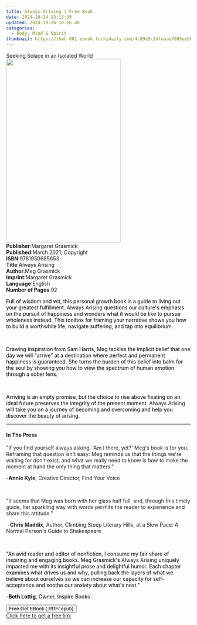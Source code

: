```yaml
---
title: Always Arising | Free Book
date: 2024-10-24 13:13:39
updated: 2024-10-26 10:16:48
categories:
  - Body, Mind & Spirit
thumbnail: https://thmb-001-ebook.techidaily.com/4c89e9c1dfeaae7885ee0b59429ffdb8b3d26f280074166bbb7dc456050ffaea.jpg
---
```

<main id="book-container">
  <div class="flex flex-col">
    <div class="book-brief flex-1 py-6 px-4 sm:p-6 md:py-10 md:px-8">
      <!-- brief-->
      <div class="book-brief-main">Seeking Solace in an Isolated World</div>
    </div>
    <div
      class="book-meta-info flex-1 grid gap-4 col-start-1 col-end-3 row-start-1 sm:mb-6 sm:grid-cols-4 lg:gap-6 lg:col-start-2 lg:row-end-6 lg:row-span-6 lg:mb-0"
    >
      <div
        class="book-meta-info-left place-content-center mt-4 p-4 text-sm leading-6 col-start-2 col-span-2 dark:text-slate-400"
      >
        <img
          class="w-full h-500 object-cover rounded-lg sm:h-255 sm:col-span-2 lg:col-span-full"
          src="https://img-001-ebook.techidaily.com/bacc7f7f3b786172214cb5502c7b874d1c7faa1e3a820e6bffa759ff9cc0b5c9.jpg"
          alt=""
          width="312"
          height="500"
        />
      </div>
      <div
        class="book-meta-info-right mt-2 col-start-1 row-start-2 col-span-3 self-center"
      >
        <!-- meta data  -->
        <div class="flex flex-col px-4 md:px-8">
          <div class="flex-1">
            <strong>Publisher</strong>:<span class="px-2"
              >Margaret Grasmick</span
            >
          </div>
          <div class="flex-1">
            <strong>Published</strong>:<span class="px-2"
              >March 2021; Copyright</span
            >
          </div>
          <div class="flex-1">
            <strong>ISBN</strong>:<span class="px-2">9781950685653</span>
          </div>
          <div class="flex-1">
            <strong>Title</strong>:<span class="px-2">Always Arising</span>
          </div>
          <div class="flex-1">
            <strong>Author</strong>:<span class="px-2">Meg Grasmick</span>
          </div>
          <div class="flex-1">
            <strong>Imprint</strong>:<span class="px-2">Margaret Grasmick</span>
          </div>
          <div class="flex-1">
            <strong>Language</strong>:<span class="px-2">English</span>
          </div>
          <div class="flex-1">
            <strong>Number of Pages</strong>:<span class="px-2">92</span>
          </div>
        </div>
      </div>
    </div>
    <div class="book-description flex-1 py-6 px-4 sm:p-6 md:py-10 md:px-8">
      <div class="book-description-main">
        <div accordion-content="" id="description">
          <p>
            <span
              style="color: rgb(0, 0, 0); background-color: rgba(0, 0, 0, 0)"
              >Full of wisdom and wit, this personal growth book is a guide to
              living out your greatest fulfillment. </span
            >Always Arising<span
              style="color: rgb(0, 0, 0); background-color: rgba(0, 0, 0, 0)"
            >
              questions our culture's emphasis on the pursuit of happiness and
              wonders what it would be like to pursue wholeness instead. This
              toolbox for framing your narrative shows you how to build a
              worthwhile life, navigate suffering, and tap into
              equilibrium.</span
            >
          </p>
          <p><br /></p>
          <p>
            <span
              style="color: rgb(0, 0, 0); background-color: rgba(0, 0, 0, 0)"
              >Drawing inspiration from Sam Harris, Meg tackles the implicit
              belief that one day we will "arrive" at a destination where
              perfect and permanent happiness is guaranteed. She turns the
              burden of this belief into balm for the soul by showing you how to
              view the spectrum of human emotion through a sober lens.</span
            >
          </p>
          <p><br /></p>
          <p>
            <span
              style="color: rgb(0, 0, 0); background-color: rgba(0, 0, 0, 0)"
              >Arriving is an empty promise, but the choice to rise above
              fixating on an ideal future preserves the integrity of the present
              moment. </span
            >Always Arising<span
              style="color: rgb(0, 0, 0); background-color: rgba(0, 0, 0, 0)"
            >
              will take you on a journey of becoming and overcoming and help you
              discover the beauty of arising.</span
            >
          </p>
        </div>
        <div class="accordion-fader"></div>
      </div>
    </div>
    <div class="book-excerpts flex-1 py-6 px-4 sm:p-6 md:py-10 md:px-8">
      <!-- excerpts-->
      <div class="book-excerpts-main">
        <hr />
        <h4 class="placeholder placeholder-heading">
          <span>In The Press</span>
        </h4>
        <p></p>
        <p>
          <span
            style="
              color: rgba(34, 34, 34, 1);
              background-color: rgba(0, 0, 0, 0);
            "
            >"If you find yourself always asking, 'Am I there, yet?' Meg's book
            is for you. Reframing that question isn't easy: Meg reminds us that
            the things we're waiting for don't exist, and what we really need to
            know is how to make the moment at hand the only thing that
            matters."</span
          >
        </p>
        <p>
          <span
            style="
              color: rgba(34, 34, 34, 1);
              background-color: rgba(0, 0, 0, 0);
            "
            >-</span
          ><strong
            style="
              color: rgba(34, 34, 34, 1);
              background-color: rgba(255, 255, 255, 1);
            "
            >Annie Kyle</strong
          ><span
            style="
              color: rgba(34, 34, 34, 1);
              background-color: rgba(255, 255, 255, 1);
            "
            >, Creative Director, Find Your Voice</span
          >&nbsp;
        </p>
        <p>&nbsp;</p>
        <p>
          <span
            style="
              color: rgba(34, 34, 34, 1);
              background-color: rgba(255, 255, 255, 1);
            "
            >"It seems that Meg was born with her glass half full, and, through
            this timely guide, her sparkling way with words permits the reader
            to experience and share this attitude."&nbsp;&nbsp;</span
          >
        </p>
        <p>
          <span
            style="
              color: rgba(34, 34, 34, 1);
              background-color: rgba(255, 255, 255, 1);
            "
            >&nbsp;-</span
          ><strong
            style="
              color: rgba(34, 34, 34, 1);
              background-color: rgba(255, 255, 255, 1);
            "
            >Chris Maddix</strong
          ><span
            style="
              color: rgba(34, 34, 34, 1);
              background-color: rgba(255, 255, 255, 1);
            "
            >, Author, </span
          >Climbing Steep Literary Hills, at a Slow Pace: A Normal Person's
          Guide to Shakespeare
        </p>
        <p><br /></p>
        <p>
          <span
            style="color: rgba(0, 0, 0, 1); background-color: rgba(0, 0, 0, 0)"
            >"An avid reader and editor of nonfiction, I consume my fair share
            of inspiring and engaging books. Meg Grasmick's </span
          >Always Arising<span
            style="color: rgba(0, 0, 0, 1); background-color: rgba(0, 0, 0, 0)"
          >
            uniquely impacted me with its insightful prose and delightful humor.
            Each chapter examines what drives us and why, pulling back the
            layers of what we believe about ourselves so we can increase our
            capacity for self-acceptance and soothe our anxiety about what's
            next."</span
          >
        </p>
        <p>
          <span
            style="color: rgba(0, 0, 0, 1); background-color: rgba(0, 0, 0, 0)"
            >-</span
          ><strong
            style="color: rgba(0, 0, 0, 1); background-color: rgba(0, 0, 0, 0)"
            >Beth Lottig</strong
          ><span
            style="color: rgba(0, 0, 0, 1); background-color: rgba(0, 0, 0, 0)"
            >, Owner, Inspire Books</span
          >
        </p>
        <p></p>
      </div>
    </div>
    <div
      class="book-about-author flex-1 py-6 px-4 sm:p-6 md:py-10 md:px-8"
    ></div>
    <div class="book-free-get flex-1 py-6 px-4 sm:p-6 md:py-10 md:px-8">
      <button
        id="btn-free-get"
        class="bg-blue-500 hover:bg-blue-700 text-white font-bold py-2 px-4 rounded"
      >
        Free Get EBook (.PDF/.epub)
      </button>
      <div id="countdown-display" class="px-2 text-lg mt-2"></div>
      <a
        id="free-link"
        class="hidden bg-blue-500 hover:bg-blue-700 text-white font-bold py-2 px-4 rounded"
        href="https://www.ebooks.com/en-us/book/210282902/always-arising/meg-grasmick/"
        target="_blank"
        >Click here to get a free link</a
      >
    </div>
    <script>
      let countdownTime = 0;
      let countdownInterval = null;
      document
        .getElementById('btn-free-get')
        .addEventListener('click', startCountdown);
      function startCountdown() {
        countdownTime = new Date().getTime() + 60000 * 3;
        countdownInterval = setInterval(updateCountdown, 1000);
        document.getElementById('btn-free-get').disabled = true;
        document
          .getElementById('btn-free-get')
          .classList.add('bg-gray-500', 'cursor-not-allowed');
      }
      function updateCountdown() {
        let currentTime = new Date().getTime();
        let timeLeft = countdownTime - currentTime;
        let secondsLeft = Math.floor(timeLeft / 1000);
        document.getElementById('countdown-display').innerHTML =
          `Remaining time: ${secondsLeft} seconds.`;
        if (secondsLeft <= 0) {
          clearInterval(countdownInterval);
          document.getElementById('btn-free-get').classList.add('hidden');
          document.getElementById('free-link').classList.remove('hidden');
          document.getElementById('countdown-display').innerHTML = '';
        }
      }
    </script>
  </div>
</main>
